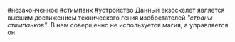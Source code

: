 #незаконченное #стимпанк #устройство 
Данный экзоскелет является высшим достижением технического гения изобретателей *"страны стимпанков"*. В нем совершенно не используется магия, а управляется он 